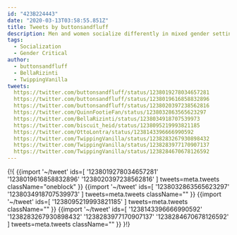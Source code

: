 ```yaml
---
id: "423B224443"
date: "2020-03-13T03:58:55.851Z"
title: Tweets by buttonsandfluff
description: Men and women socialize differently in mixed gender settings, and trans people's socialization aligns.
tags:
  - Socialization
  - Gender Critical
author:
  - buttonsandfluff
  - BellaRizinti
  - TwippingVanilla
tweets:
  https://twitter.com/buttonsandfluff/status/1238019278034657281
  https://twitter.com/buttonsandfluff/status/1238019616858832896
  https://twitter.com/buttonsandfluff/status/1238020397238562816
  https://twitter.com/QuinnFootieFan/status/1238032863565623297
  https://twitter.com/BellaRizinti/status/1238034918707539973
  https://twitter.com/biscuit_heid/status/1238095219993821185
  https://twitter.com/OttoLontra/status/1238143396666990592
  https://twitter.com/TwippingVanilla/status/1238283267930898432
  https://twitter.com/TwippingVanilla/status/1238283977170907137
  https://twitter.com/TwippingVanilla/status/1238284670678126592
---
```

{!{
  {{import '~/tweet' ids=[
    '1238019278034657281'
    '1238019616858832896'
    '1238020397238562816'
  ] tweets=meta.tweets className="oneblock" }}
  {{import '~/tweet' ids=[
    '1238032863565623297'
    '1238034918707539973'
  ] tweets=meta.tweets className="" }}
  {{import '~/tweet' ids=[
    '1238095219993821185'
  ] tweets=meta.tweets className="" }}
  {{import '~/tweet' ids=[
    '1238143396666990592'
    '1238283267930898432'
    '1238283977170907137'
    '1238284670678126592'
  ] tweets=meta.tweets className="" }}
}!}

